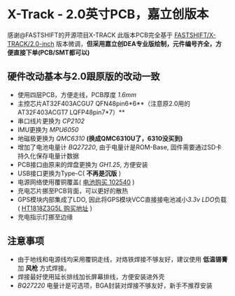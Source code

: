 # X-Track - 2.0英寸PCB，嘉立创版本
感谢@FASTSHIFT的开源项目X-TRACK
此版本PCB完全基于 [FASTSHIFT/X-TRACK/2.0-inch](https://github.com/FASTSHIFT/X-TRACK/tree/2.0-inch) 版本微调，**但采用嘉立创DEA专业版绘制，元件编号齐全，方便直接下单(PCB/SMT都可以)**

## 硬件改动基本与2.0跟原版的改动一致
* 使用四层PCB，方便走线，PCB厚度 *1.6mm*
* 主控芯片AT32F403ACGU7 QFN48pin6*6**（注意原2.0用的AT32F403ACGT7 LQFP48pin7\*7）**
* 串口线片更换为 *CP2102*
* IMU更换为 *MPU6050*
* 地磁极更换为 *QMC6310* **(换成QMC6310U了，6310没买到)**
* 增加了电池电量计 *BQ27220*, 由于电量计是ROM-Base, 固件需要通过SD卡持久化保存电量计数据
* PCB接口由原来的焊盘更换为 *GH1.25*, 方便安装
* USB接口更换为Type-C( **不再是沉版** )
* 电源网络使用覆铜覆盖( [电池购买 102540](https://item.taobao.com/item.htm?app=chrome&bxsign=scdybBkYjhS5-5wN6dysk3IziPhKZWXZgGFacQ8cdYp3XgbuXY68H2UpQurpck03-k5IlmZOsP6wRgMMGPT8tV7KoYIe0a03DC4bI4G-hk_sLXDxqF7wBt2DzuhyD0ZpnPH&cpp=1&detailSharePosition=interactBar&iconType=commonIconType&id=679383526179&shareUniqueId=27013702763&share_crt_v=1&shareurl=true&short_name=h.gVvMdhO1mEqdpPx&sourceType=item&sp_tk=Um02b1d4UnRwOHA=&spm=a2159r.13376460.0.0&suid=83164451-E75B-4C16-BD19-544A0A6A66BE&tbSocialPopKey=shareItem&tk=Rm6oWxRtp8p%20HU7632&un=1483307b6e540c44bbeeeafdb2768e28&un_site=0&ut_sk=1.YD%20aNlDmIEkDANL%20jX22x9EX_21380790_1717565213234.Copy.1) )
* 充电芯片挪至PCB背面，可以更好的散热
* GPS模块内部集成了LDO, 因此将GPS模块VCC直接接电池减小*3.3v LDO*负载( [HT1818Z3G5L 购买地址](https://item.taobao.com/item.htm?app=chrome&bxsign=scdosPBHz-UC8G3PDpzw40cH0bmWjczDpw3_44dIF3DU62vNtrFfk6ZiGHI7Q5dvnk1NsBADb-W1ibuI2iycRxdT4HAhFRW32S89E_dpgdiLi-rrwlV6ldsrukCDtvIhiVI&cpp=1&detailSharePosition=interactBar&iconType=commonIconType&id=626662626027&shareUniqueId=27013862433&share_crt_v=1&shareurl=true&short_name=h.gVjrzNpXV8kxsoN&sourceType=item&sp_tk=YVBZQ1d4UnJpWEQ=&spm=a2159r.13376460.0.0&suid=E49A966F-1E25-4F27-BA41-2E764F1C5B88&tbSocialPopKey=shareItem&tk=aPYCWxRriXD%20HU9046&un=1483307b6e540c44bbeeeafdb2768e28&un_site=0&ut_sk=1.YD+aNlDmIEkDANL+jX22x9EX_21380790_1717565213234.Copy.1) )
* 充电指示灯挪至边缘

## 注意事项
* 由于地线和电源线均采用覆铜走线，对烙铁焊接不够友好，建议使用 **低温锡膏** 加 **风枪** 方式焊接。
* 焊接最好使用延长排线加长屏幕排线，方便安装进外壳
* *BQ27220* 电量计是可选项，BGA封装对焊接不够友好，新手不推荐安装
